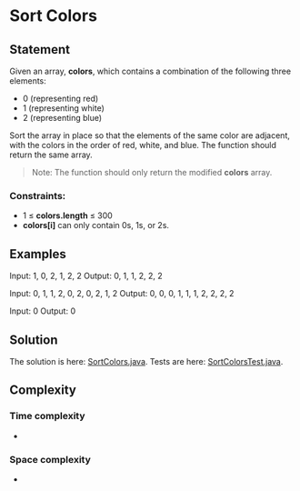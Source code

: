 # Sort Colors

## Statement

Given an array, **colors**, which contains a combination of the following three elements:
- 0 (representing red)
- 1 (representing white)
- 2 (representing blue)

Sort the array in place so that the elements of the same color are adjacent, with the colors in the order of red, white, 
and blue. The function should return the same array.

> Note: The function should only return the modified **colors** array.

### Constraints:

- 1 ≤ **colors.length** ≤ 300
- **colors[i]** can only contain 0s, 1s, or 2s.

## Examples

Input: 1, 0, 2, 1, 2, 2 
Output: 0, 1, 1, 2, 2, 2

Input: 0, 1, 1, 2, 0, 2, 0, 2, 1, 2
Output: 0, 0, 0, 1, 1, 1, 2, 2, 2, 2

Input: 0
Output: 0

## Solution

The solution is here: [SortColors.java](../../src/main/java/com/github/akarazhev/challenge/twopointers/SortColors.java "SortColors.java").
Tests are here: [SortColorsTest.java](../../src/test/java/com/github/akarazhev/challenge/twopointers/SortColorsTest.java "SortColorsTest.java").

## Complexity

### Time complexity

-

### Space complexity

-